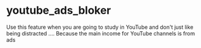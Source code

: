 # youtube_ads_bloker
Use this feature when you are going to study in YouTube and don't just like being distracted .... Because the main income for YouTube channels is from ads
